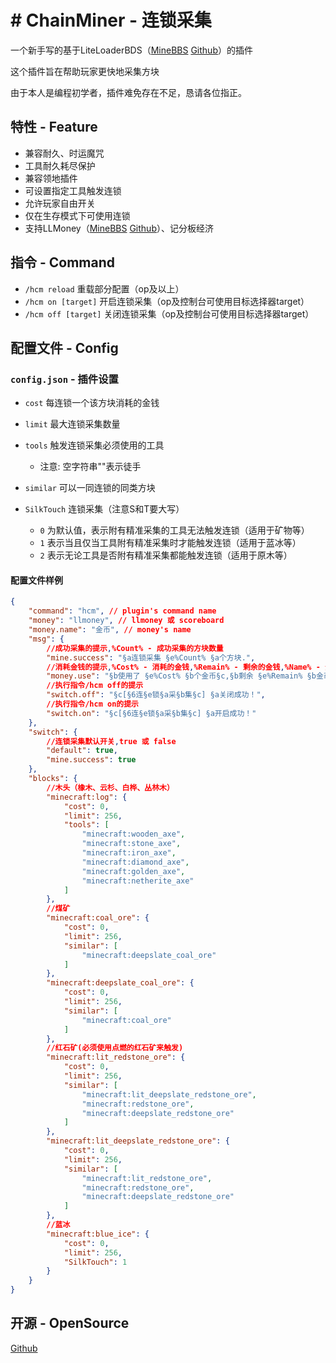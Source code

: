 # # ChainMiner - 连锁采集

一个新手写的基于LiteLoaderBDS（[MineBBS](https://www.minebbs.com/liteloader/) [Github](https://github.com/LiteLDev/LiteLoaderBDS)）的插件

这个插件旨在帮助玩家更快地采集方块

由于本人是编程初学者，插件难免存在不足，恳请各位指正。

## 特性 - Feature

- 兼容耐久、时运魔咒
- 工具耐久耗尽保护
- 兼容领地插件
- 可设置指定工具触发连锁
- 允许玩家自由开关
- 仅在生存模式下可使用连锁
- 支持LLMoney（[MineBBS](https://www.minebbs.com/resources/llmoney-ll.2385/) [Github](https://github.com/LiteLDev/LiteLoaderPlugins)）、记分板经济

## 指令 - Command

- `/hcm reload`
重载部分配置（op及以上）
- `/hcm on [target]`
开启连锁采集（op及控制台可使用目标选择器target）
- `/hcm off [target]`
关闭连锁采集（op及控制台可使用目标选择器target）

## 配置文件 - Config

### `config.json` - 插件设置

- `cost` 每连锁一个该方块消耗的金钱
- `limit` 最大连锁采集数量
- `tools` 触发连锁采集必须使用的工具
  - 注意: 空字符串""表示徒手

- `similar` 可以一同连锁的同类方块
- `SilkTouch` 连锁采集（注意S和T要大写）
  - `0` 为默认值，表示附有精准采集的工具无法触发连锁（适用于矿物等）
  - `1` 表示当且仅当工具附有精准采集时才能触发连锁（适用于蓝冰等）
  - `2` 表示无论工具是否附有精准采集都能触发连锁（适用于原木等）

#### 配置文件样例

```json
{
    "command": "hcm", // plugin's command name
    "money": "llmoney", // llmoney 或 scoreboard
    "money.name": "金币", // money's name
    "msg": {
        //成功采集的提示,%Count% - 成功采集的方块数量
        "mine.success": "§a连锁采集 §e%Count% §a个方块.",
        //消耗金钱的提示,%Cost% - 消耗的金钱,%Remain% - 剩余的金钱,%Name% - 金钱名称
        "money.use": "§b使用了 §e%Cost% §b个金币§c,§b剩余 §e%Remain% §b金币.",
        //执行指令/hcm off的提示
        "switch.off": "§c[§6连§e锁§a采§b集§c] §a关闭成功！",
        //执行指令/hcm on的提示
        "switch.on": "§c[§6连§e锁§a采§b集§c] §a开启成功！"
    },
    "switch": {
        //连锁采集默认开关,true 或 false
        "default": true,
        "mine.success": true
    },
    "blocks": {
        //木头（橡木、云杉、白桦、丛林木）
        "minecraft:log": {
            "cost": 0,
            "limit": 256,
            "tools": [
                "minecraft:wooden_axe",
                "minecraft:stone_axe",
                "minecraft:iron_axe",
                "minecraft:diamond_axe",
                "minecraft:golden_axe",
                "minecraft:netherite_axe"
            ]
        },
        //煤矿
        "minecraft:coal_ore": {
            "cost": 0,
            "limit": 256,
            "similar": [
                "minecraft:deepslate_coal_ore"
            ]
        },
        "minecraft:deepslate_coal_ore": {
            "cost": 0,
            "limit": 256,
            "similar": [
                "minecraft:coal_ore"
            ]
        },
        //红石矿(必须使用点燃的红石矿来触发)
        "minecraft:lit_redstone_ore": {
            "cost": 0,
            "limit": 256,
            "similar": [
                "minecraft:lit_deepslate_redstone_ore",
                "minecraft:redstone_ore",
                "minecraft:deepslate_redstone_ore"
            ]
        },
        "minecraft:lit_deepslate_redstone_ore": {
            "cost": 0,
            "limit": 256,
            "similar": [
                "minecraft:lit_redstone_ore",
                "minecraft:redstone_ore",
                "minecraft:deepslate_redstone_ore"
            ]
        },
        //蓝冰
        "minecraft:blue_ice": {
            "cost": 0,
            "limit": 256,
            "SilkTouch": 1
        }
    }
}
```

## 开源 - OpenSource

[Github](https://github.com/HJH201314/ChainMiner)
